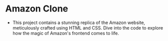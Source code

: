 # Amazon Clone
<ul><li>This project contains a stunning replica of the Amazon website, meticulously crafted using HTML and CSS. Dive into the code to explore how the magic of Amazon's frontend comes to life.</li></ul>
